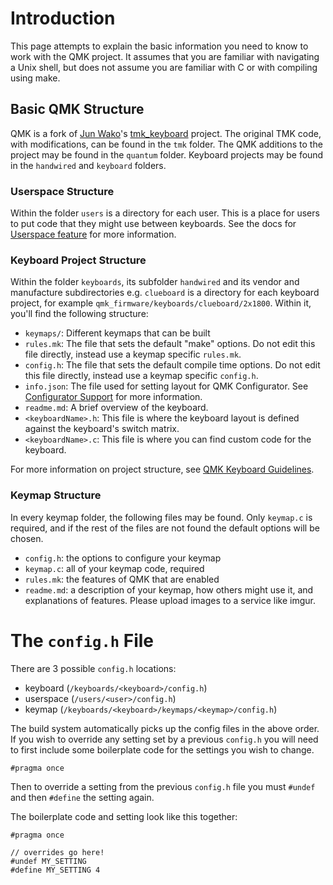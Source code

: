 # Introduction

This page attempts to explain the basic information you need to know to work with the QMK project. It assumes that you are familiar with navigating a Unix shell, but does not assume you are familiar with C or with compiling using make.

## Basic QMK Structure

QMK is a fork of [Jun Wako](https://github.com/tmk)'s [tmk_keyboard](https://github.com/tmk/tmk_keyboard) project. The original TMK code, with modifications, can be found in the `tmk` folder. The QMK additions to the project may be found in the `quantum` folder. Keyboard projects may be found in the `handwired` and `keyboard` folders.

### Userspace Structure

Within the folder `users` is a directory for each user. This is a place for users to put code that they might use between keyboards. See the docs for [Userspace feature](feature_userspace.md) for more information.

### Keyboard Project Structure

Within the folder `keyboards`, its subfolder `handwired` and its vendor and manufacture subdirectories e.g. `clueboard` is a directory for each keyboard project, for example `qmk_firmware/keyboards/clueboard/2x1800`. Within it, you'll find the following structure:

* `keymaps/`: Different keymaps that can be built
* `rules.mk`: The file that sets the default "make" options. Do not edit this file directly, instead use a keymap specific `rules.mk`.
* `config.h`: The file that sets the default compile time options. Do not edit this file directly, instead use a keymap specific `config.h`.
* `info.json`: The file used for setting layout for QMK Configurator. See [Configurator Support](reference_configurator_support.md) for more information.
* `readme.md`: A brief overview of the keyboard.
* `<keyboardName>.h`: This file is where the keyboard layout is defined against the keyboard's switch matrix.
* `<keyboardName>.c`: This file is where you can find custom code for the keyboard.  

For more information on project structure, see [QMK Keyboard Guidelines](hardware_keyboard_guidelines.md).

### Keymap Structure

In every keymap folder, the following files may be found. Only `keymap.c` is required, and if the rest of the files are not found the default options will be chosen.

* `config.h`: the options to configure your keymap
* `keymap.c`: all of your keymap code, required
* `rules.mk`: the features of QMK that are enabled
* `readme.md`: a description of your keymap, how others might use it, and explanations of features. Please upload images to a service like imgur.

# The `config.h` File

There are 3 possible `config.h` locations:

* keyboard (`/keyboards/<keyboard>/config.h`)
* userspace (`/users/<user>/config.h`)
* keymap (`/keyboards/<keyboard>/keymaps/<keymap>/config.h`)

The build system automatically picks up the config files in the above order. If you wish to override any setting set by a previous `config.h` you will need to first include some boilerplate code for the settings you wish to change.

```
#pragma once
```

Then to override a setting from the previous `config.h` file you must `#undef` and then `#define` the setting again.

The boilerplate code and setting look like this together:

```
#pragma once

// overrides go here!
#undef MY_SETTING
#define MY_SETTING 4
```
